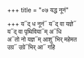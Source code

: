 +++
title = "०७ यद्ध नूनं"

+++
य᳓द् ध नूनं᳓ य᳓द् वा यज्ञे᳓  
य᳓द् वा पृथिविया᳓म् अ᳓धि  
अ᳓तो नो यज्ञ᳓म् आशु᳓भिर् महेमत  
उग्र᳓ उग्रे᳓भिर् आ᳓ गहि